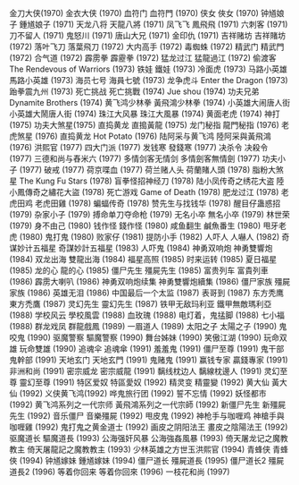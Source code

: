 金刀大侠(1970)
金衣大侠 (1970)
血符门 血符門 (1970)
侠女 俠女 (1970)
钟馗娘子 鍾馗娘子 (1971)
天龙八将 天龍八將 (1971)
凤飞飞 鳳飛飛 (1971)
六刺客 (1971)
刀不留人 (1971)
鬼怒川 (1971)
唐山大兄 (1971)
金印仇 (1971)
吉祥赌坊 吉祥賭坊 (1972)
落叶飞刀 落葉飛刀 (1972)
大内高手 (1972)
毒蜘蛛 (1972)
精武门 精武門 (1972)
合气道 (1972)
霹雳拳 霹靂拳 (1972)
猛龙过江 猛龍過江 (1972)
偷渡客 The Rendevous of Warriors (1973)
铁娃 鐵娃 (1973)
冷面虎 (1973)
马路小英雄 馬路小英雄 (1973)
海员七号 海員七號 (1973)
龙争虎斗 Enter the Dragon (1973)
跆拳震九州 (1973)
死亡挑战 死亡挑戰 (1974)
Jue shou (1974)
功夫兄弟 Dynamite Brothers (1974)
黄飞鸿少林拳 黃飛鴻少林拳 (1974)
小英雄大闹唐人街 小英雄大鬧唐人街 (1974)
珠江大风暴 珠江大風暴 (1974)
黄面老虎 (1974)
神打 (1975)
功夫大煞星(1975)
直捣黄龙 直搗黃龍 (1975)
龙门秘指 龍門秘指 (1976)
老虎煞星 (1976)
直捣黄龙 Hot Potato (1976)
陆阿采与黄飞鸿 陸阿采與黃飛鴻 (1976)
洪熙官 (1977)
四大门派 (1977)
发钱寒 發錢寒 (1977)
决杀令 决殺令 (1977)
三德和尚与舂米六 (1977)
多情剑客无情剑 多情劍客無情劍 (1977)
功夫小子 (1977)
破戒 (1977)
荷京喋血 (1977)
荷兰赌人头 荷蘭賭人頭 (1978)
脂粉大煞星 The Kung Fu Stars (1978)
盲拳怪招神经刀 (1978)
陆小凤传奇之绣花大盗 陸小鳳傳奇之繡花大盜 (1978)
死亡游戏 Game of Death (1978)
肥龙过江 (1978)
老虎田鸡 老虎田雞 (1978)
蝙蝠传奇 (1978)
赞先生与找钱华 (1978)
醒目仔蛊惑招 (1979)
杂家小子 (1979)
搏命单刀夺命枪 (1979)
无名小卒 無名小卒 (1979)
林世荣 (1979)
身不由己 (1980)
钱作怪 錢作怪 (1980)
咸鱼翻生 鹹魚番生 (1980)
甩牙老虎 (1980)
鬼打鬼 (1980)
败家仔 (1981)
提防小手 (1982)
人吓人 人嚇人 (1982)
奇谋妙计五福星 奇謀妙計五福星 (1983)
人吓鬼 (1984)
神勇双响炮 神勇雙響炮 (1984)
双龙出海 雙龍出海 (1984)
福星高照 (1985)
时来运转 (1985)
夏日福星 (1985)
龙的心 龍的心 (1985)
僵尸先生 殭屍先生 (1985)
富贵列车 富貴列車 (1986)
霹雳大喇叭 (1986)
神勇双响炮续集 神勇雙響炮續集 (1986)
僵尸家族 殭屍家族 (1986)
英雄无泪 (1986)
中国最后一个太监 (1987)
表哥到 (1987)
东方秃鹰 東方禿鷹 (1987)
灵幻先生 靈幻先生 (1987)
铁甲无敌玛利亚 鐵甲無敵瑪利亞 (1988)
学校风云 學校風雲 (1988)
血玫瑰 (1988)
电灯着，鬼掹脚 (1988)
七小福 (1988)
群龙戏凤 群龍戲鳳 (1989)
一眉道人 (1989)
太阳之子 太陽之子 (1990)
鬼咬鬼 (1990)
驱魔警察 驅魔警察 (1990)
舞台姊妹 (1990)
笑傲江湖 (1990)
玩命双雄 玩命雙雄 (1990)
追魂伞 追魂傘 (1991)
羞羞鬼 (1991)
僵尸至尊 (1991)
鬼干部 鬼幹部 (1991)
天地玄门 天地玄門 (1991)
鬼赌鬼 (1991)
赢钱专家 贏錢專家 (1991)
非洲和尚 (1991)
密宗威龙 密宗威龍 (1991)
黐线枕边人 黐線枕邊人 (1991)
灵幻至尊 靈幻至尊 (1991)
特区爱奴 特區愛奴 (1992)
精灵变 精靈變 (1992)
黄大仙 黃大仙 (1992)
义侠黄飞鸿(1992)
哗鬼旅行团 (1992)
誓不忘情 (1992)
妖怪都市 (1992)
黄飞鸿系列之一代宗师 黃飛鴻系列之一代宗師 (1992)
新僵尸先生 新殭屍先生 (1992)
音乐僵尸 音樂殭屍 (1992)
甩皮鬼 (1992)
神枪手与咖喱鸡 神槍手與咖喱雞 (1992)
鬼打鬼之黄金道士 (1992)
画皮之阴阳法王 畫皮之陰陽法王 (1992)
驱魔道长 驅魔道長 (1993)
公海强奸风暴 公海強姦風暴 (1993)
倚天屠龙记之魔教教主 倚天屠龍記之魔教教主 (1993)
少林英雄之方世玉洪熙官 (1994)
青蜂侠 青蜂俠 (1994)
钟馗嫁妹 鍾馗嫁妹 (1994)
僵尸道长 殭屍道長 (1995)
僵尸道长2 殭屍道長2 (1996)
等着你回来 等着你回來 (1996)
一枝花和尚 (1997)